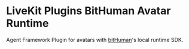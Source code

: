 # LiveKit Plugins BitHuman Avatar Runtime

Agent Framework Plugin for avatars with [bitHuman](https://www.bithuman.ai/)'s local runtime SDK.
